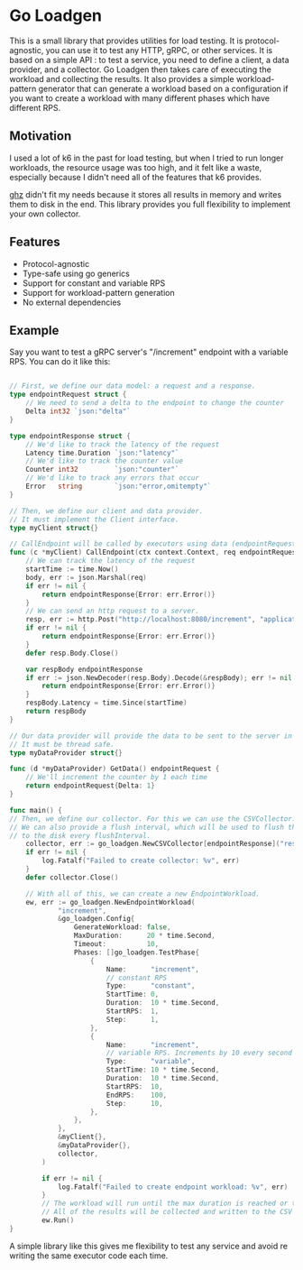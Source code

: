 # Go Loadgen

This is a small library that provides utilities for load testing. It is protocol-agnostic, you can use it to test any HTTP, gRPC, or other services.
It is based on a simple API : to test a service, you need to define a client, a data provider, and a collector.
Go Loadgen then takes care of executing the workload and collecting the results.
It also provides a simple workload-pattern generator that can generate a workload based on a configuration if you want to create a workload with many different phases which have different RPS.

## Motivation

I used a lot of k6 in the past for load testing, but when I tried to run longer workloads, the resource usage was too high, and it felt like a waste, especially because I didn't need all of the features that k6 provides.

[ghz](https://github.com/bojand/ghz) didn't fit my needs because it stores all results in memory and writes them to disk in the end. This library provides you full flexibility to implement your own collector.

## Features

- Protocol-agnostic
- Type-safe using go generics
- Support for constant and variable RPS
- Support for workload-pattern generation
- No external dependencies

## Example

Say you want to test a gRPC server's "/increment" endpoint with a variable RPS. You can do it like this:

```go

// First, we define our data model: a request and a response.
type endpointRequest struct {
    // We need to send a delta to the endpoint to change the counter
    Delta int32 `json:"delta"`
}

type endpointResponse struct {
    // We'd like to track the latency of the request
	Latency time.Duration `json:"latency"`
    // We'd like to track the counter value
    Counter int32         `json:"counter"`
    // We'd like to track any errors that occur
    Error   string        `json:"error,omitempty"`
}

// Then, we define our client and data provider. 
// It must implement the Client interface.
type myClient struct{}

// CallEndpoint will be called by executors using data (endpointRequest) provided by our data provider.
func (c *myClient) CallEndpoint(ctx context.Context, req endpointRequest) endpointResponse {
    // We can track the latency of the request
	startTime := time.Now()
	body, err := json.Marshal(req)
	if err != nil {
		return endpointResponse{Error: err.Error()}
	}
    // We can send an http request to a server.
	resp, err := http.Post("http://localhost:8080/increment", "application/json", bytes.NewBuffer(body))
	if err != nil {
		return endpointResponse{Error: err.Error()}
	}
	defer resp.Body.Close()

	var respBody endpointResponse
	if err := json.NewDecoder(resp.Body).Decode(&respBody); err != nil {
		return endpointResponse{Error: err.Error()}
	}
	respBody.Latency = time.Since(startTime)
	return respBody
}

// Our data provider will provide the data to be sent to the server in each request. 
// It must be thread safe.
type myDataProvider struct{}

func (d *myDataProvider) GetData() endpointRequest {
    // We'll increment the counter by 1 each time
	return endpointRequest{Delta: 1}
}

func main() {
// Then, we define our collector. For this we can use the CSVCollector. 
// We can also provide a flush interval, which will be used to flush the collector 
// to the disk every flushInterval.
	collector, err := go_loadgen.NewCSVCollector[endpointResponse]("results.csv", 1*time.Second)
	if err != nil {
		log.Fatalf("Failed to create collector: %v", err)
	}
	defer collector.Close()

	// With all of this, we can create a new EndpointWorkload.
	ew, err := go_loadgen.NewEndpointWorkload(
			"increment",
			&go_loadgen.Config{
				GenerateWorkload: false,
				MaxDuration:      20 * time.Second,
				Timeout:          10,
				Phases: []go_loadgen.TestPhase{
					{
						Name:      "increment",
						// constant RPS
						Type:      "constant",
						StartTime: 0,
						Duration:  10 * time.Second,
						StartRPS:  1,
						Step:      1,
					},
					{
						Name:      "increment",
						// variable RPS. Increments by 10 every second
						Type:      "variable",
						StartTime: 10 * time.Second,
						Duration:  10 * time.Second,
						StartRPS:  10,
						EndRPS:    100,
						Step:      10,
					},
				},
			},
			&myClient{},
			&myDataProvider{},
			collector,
		)

		if err != nil {
			log.Fatalf("Failed to create endpoint workload: %v", err)
		}
		// The workload will run until the max duration is reached or the workload is stopped. 
		// All of the results will be collected and written to the CSV file.
		ew.Run()
}
```

A simple library like this gives me flexibility to test any service and avoid re writing the same executor code each time.
